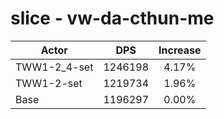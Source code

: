 # slice - vw-da-cthun-me
| Actor | DPS | Increase |
|---|:---:|:---:|
|TWW1-2_4-set|1246198|4.17%|
|TWW1-2-set|1219734|1.96%|
|Base|1196297|0.00%|
